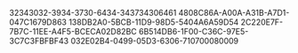 32343032-3934-3730-6434-343734306461
4808C86A-A00A-A31B-A7D1-047C1679D863
138DB2A0-5BCB-11D9-98D5-5404A6A59D54
2C220E7F-7B7C-11EE-A4F5-BCECA02D82BC
6B514DB6-1F00-C36C-97E5-3C7C3FBFBF43
032E02B4-0499-05D3-6306-710700080009
